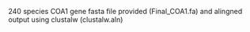 240 species COA1 gene fasta file provided (Final_COA1.fa) and alingned output using clustalw (clustalw.aln) 
